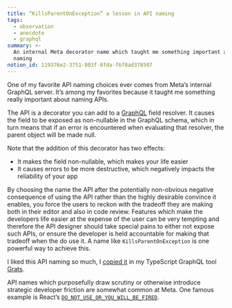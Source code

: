 ```yaml
---
title: “KillsParentOnException” a lesson in API naming
tags:
  - observation
  - anecdote
  - graphql
summary: >-
  An internal Meta decorator name which taught me something important about API
  naming
notion_id: 119376e2-3751-803f-8fda-f6f8ad378507
---
```

One of my favorite API naming choices ever comes from Meta’s internal GraphQL server. It’s among my favorites because it taught me something really important about naming APIs.

The API is a decorator you can add to a [GraphQL](https://graphql.org/) field resolver. It causes the field to be exposed as non-nullable in the GraphQL schema, which in turn means that if an error is encountered when evaluating that resolver, the parent object will be made null.

Note that the addition of this decorator has two effects:

- It makes the field non-nullable, which makes your life easier
- It causes errors to be more destructive, which negatively impacts the reliability of your app

By choosing the name the API after the potentially non-obvious negative consequence of using the API rather than the highly desirable convince it enables, you force the users to reckon with the tradeoff they are making both in their editor and also in code review. Features which make the developers life easier at the expense of the user can be very tempting and therefore the API designer should take special pains to either not expose such APIs, or ensure the developer is held accountable for making that tradeoff when the do use it. A name like `KillsParentOnException` is one powerful way to achieve this.

I liked this API naming so much, I [copied it](https://grats.capt.dev/docs/resolvers/nullability/) in my TypeScript GraphQL tool [Grats](https://grats.capt.dev/).

API names which purposefully draw scrutiny or otherwise introduce strategic developer friction are somewhat common at Meta. One famous example is React’s [`DO_NOT_USE_OR_YOU_WILL_BE_FIRED`](https://github.com/facebook/react/blob/80bff5397bf854750dbe7c286f61654ea58938c5/src/umd/ReactUMDEntry.js#L21-L22).

